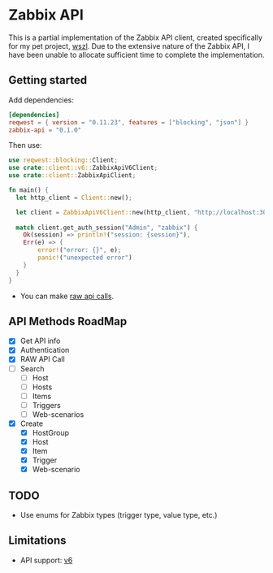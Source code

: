# Zabbix API

This is a partial implementation of the Zabbix API client, created specifically for my pet project, [wszl](https://github.com/tinyops-ru/zabbix-lld-ws). 
Due to the extensive nature of the Zabbix API, I have been unable to allocate sufficient time to complete the implementation.

## Getting started

Add dependencies:

```toml
[dependencies]
reqwest = { version = "0.11.23", features = ["blocking", "json"] }
zabbix-api = "0.1.0"
```

Then use:

```rust
use reqwest::blocking::Client;
use crate::client::v6::ZabbixApiV6Client;
use crate::client::ZabbixApiClient;

fn main() {
  let http_client = Client::new();

  let client = ZabbixApiV6Client::new(http_client, "http://localhost:3080/api_jsonrpc.php");
    
  match client.get_auth_session("Admin", "zabbix") {
    Ok(session) => println!("session: {session}"),
    Err(e) => {
        error!("error: {}", e);
        panic!("unexpected error")
    }
  }
}
```

- You can make [raw api calls](src/client/v6/mod.rs#L113).

## API Methods RoadMap

- [x] Get API info
- [x] Authentication
- [x] RAW API Call
- [ ] Search
  - [ ] Host
  - [ ] Hosts
  - [ ] Items
  - [ ] Triggers
  - [ ] Web-scenarios
- [x] Create
  - [x] HostGroup
  - [x] Host
  - [x] Item
  - [x] Trigger
  - [x] Web-scenario

## TODO

- Use enums for Zabbix types (trigger type, value type, etc.)

## Limitations

- API support: [v6](https://www.zabbix.com/documentation/6.0/en/manual/api)